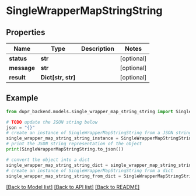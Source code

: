 # SingleWrapperMapStringString


## Properties

Name | Type | Description | Notes
------------ | ------------- | ------------- | -------------
**status** | **str** |  | [optional] 
**message** | **str** |  | [optional] 
**result** | **Dict[str, str]** |  | [optional] 

## Example

```python
from dupr_backend.models.single_wrapper_map_string_string import SingleWrapperMapStringString

# TODO update the JSON string below
json = "{}"
# create an instance of SingleWrapperMapStringString from a JSON string
single_wrapper_map_string_string_instance = SingleWrapperMapStringString.from_json(json)
# print the JSON string representation of the object
print(SingleWrapperMapStringString.to_json())

# convert the object into a dict
single_wrapper_map_string_string_dict = single_wrapper_map_string_string_instance.to_dict()
# create an instance of SingleWrapperMapStringString from a dict
single_wrapper_map_string_string_from_dict = SingleWrapperMapStringString.from_dict(single_wrapper_map_string_string_dict)
```
[[Back to Model list]](../README.md#documentation-for-models) [[Back to API list]](../README.md#documentation-for-api-endpoints) [[Back to README]](../README.md)


